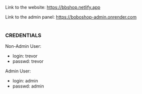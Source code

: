 Link to the website:
https://bbshop.netlify.app 

Link to the admin panel:
https://boboshop-admin.onrender.com   
<br>
### CREDENTIALS   
Non-Admin User:  
- login: trevor  
- passwd: trevor   

Admin User:   
- login: admin  
- passwd: admin   

